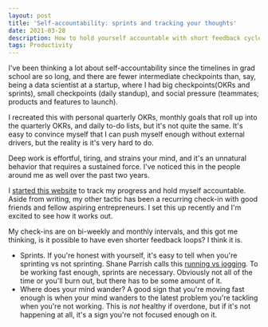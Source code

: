 ```yaml
---
layout: post
title: 'Self-accountability: sprints and tracking your thoughts'
date: 2021-03-28
description: How to hold yourself accountable with short feedback cycles -- check-ins, sprints, and tracking where your mind wanders
tags: Productivity
---
```

I've been thinking a lot about self-accountability since the timelines in grad school are so long, and there are fewer intermediate checkpoints than, say, being a data scientist at a startup, where I had big checkpoints(OKRs and sprints), small checkpoints (daily standup), and social pressure (teammates; products and features to launch).

I recreated this with personal quarterly OKRs, monthly goals that roll up into the quarterly OKRs, and daily to-do lists, but it's not quite the same. It's easy to convince myself that I can push myself enough without external drivers, but the reality is it's very hard to do.

Deep work is effortful, tiring, and strains your mind, and it's an unnatural behavior that requires a sustained force. I've noticed this in the people around me as well over the past two years. 

I [started this website](https://alexwbi.github.io/2021/03/27/why-I-started-a-website.html) to track my progress and hold myself accountable. Aside from writing, my other tactic has been a recurring check-in with good friends and fellow aspiring entrepreneurs. I set this up recently and I'm excited to see how it works out.

My check-ins are on bi-weekly and monthly intervals, and this got me thinking, is it possible to have even shorter feedback loops? I think it is.
- Sprints. If you're honest with yourself, it's easy to tell when you're sprinting vs not sprinting. Shane Parrish calls this [running vs jogging](https://twitter.com/ShaneAParrish/status/1373259646211911680). To be working fast enough, sprints are necessary. Obviously not all of the time or you'll burn out, but there has to be some amount of it.
- Where does your mind wander? A good sign that you're moving fast enough is when your mind wanders to the latest problem you're tackling when you're not working. This is _not_ healthy if overdone, but if it's not happening at all, it's a sign you're not focused enough on it.

